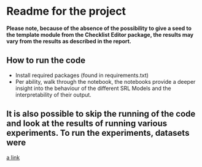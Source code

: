 # Readme for the project 
**Please note, because of the absence of the possibility to give a seed to the template module from the Checklist Editor package, the results may vary from the results as described in the report.**

## How to run the code
- Install required packages (found in requirements.txt)
- Per ability, walk through the notebook, the notebooks provide a deeper insight into the behaviour of the different SRL Models and the interpretability of their output.

## It is also possible to skip the running of the code and look at the results of running various experiments. To run the experiments, datasets were


[a link](https://github.com/user/repo/blob/branch/other_file.md)
